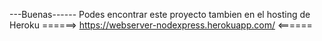 ---Buenas------
Podes encontrar este proyecto tambien en el hosting de Heroku
======> https://webserver-nodexpress.herokuapp.com/ <======